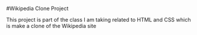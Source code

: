 #Wikipedia Clone Project


This project is part of the class I am taking related to HTML and CSS which is make a clone of the Wikipedia site